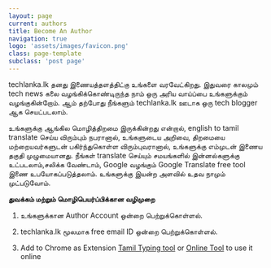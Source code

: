 ```yaml
---
layout: page
current: authors
title: Become An Author
navigation: true
logo: 'assets/images/favicon.png'
class: page-template
subclass: 'post page'
---
```


techlanka.lk தனது இணையத்தளத்திட்கு உங்களை வரவேட்கிறது. இதுவரை காலமும்  tech news கலை வழங்கிக்கொண்டிருந்த நாம் ஒரு அரிய வாய்ப்பை உங்களுக்கும் வழங்குகின்றோம். ஆம் தற்போது நீங்களும் techlanka.lk ஊடாக ஒரு tech blogger ஆக செயட்படலாம்.

உங்களுக்கு ஆங்கில மொழித்திறமை இருக்கின்றது என்றால், english to tamil translate செய்ய விரும்பும் நபரானால், உங்களுடைய அறிவை, திறமையை மற்றையவர்களுடன் பகிர்ந்துகொள்ள விரும்புவரானால், உங்களுக்கு எம்முடன் இணைய தகுதி முழுமையானது. நீங்கள் translate செய்யும் சமயங்களில் இன்னல்களுக்கு உட்படலாம்,சலிக்க வேண்டாம், Google வழங்கும் Google Translate free tool இணை உபயோகப்படுத்தலாம். உங்களுக்கு இயன்ற அளவில் உதவ நாமும் முட்படுவோம்.


**துவக்கம் மற்றும் மொழிபெயர்ப்பிக்கான வழிமுறை**


1. உங்களுக்கான Author Account ஒன்றை பெற்றுக்கொள்ளல்.

2. techlanka.lk மூலமாக free email ID ஒன்றை பெற்றுக்கொள்ளல்.

3. Add to Chrome as Extension [Tamil Typing tool](https://chrome.google.com/webstore/detail/google-input-tools/mclkkofklkfljcocdinagocijmpgbhab) or [Online Tool](https://www.google.com/intl/ta/inputtools/try/) to use it online

